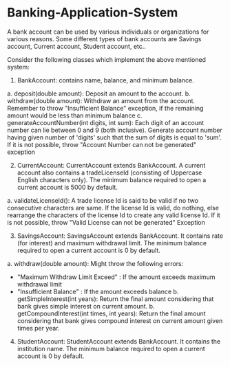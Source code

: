 # Banking-Application-System

A bank account can be used by various individuals or organizations for various reasons. Some different types of bank accounts are Savings account, Current account, Student account, etc..

Consider the following classes which implement the above mentioned system:

1. BankAccount: contains name, balance, and minimum balance.

a. deposit(double amount): Deposit an amount to the account. b. withdraw(double amount): Withdraw an amount from the account. Remember to throw "Insufficient Balance" exception, if the remaining amount would be less than minimum balance c. generateAccountNumber(int digits, int sum): Each digit of an account number can lie between 0 and 9 (both inclusive). Generate account number having given number of 'digits' such that the sum of digits is equal to 'sum'. If it is not possible, throw "Account Number can not be generated" exception

2. CurrentAccount: CurrentAccount extends BankAccount. A current account also contains a tradeLicenseId (consisting of Uppercase English characters only). The minimum balance required to open a current account is 5000 by default.

a. validateLicenseId(): A trade license Id is said to be valid if no two consecutive characters are same. If the license Id is valid, do nothing, else rearrange the characters of the license Id to create any valid license Id. If it is not possible, throw "Valid License can not be generated" Exception

3. SavingsAccount: SavingsAccount extends BankAccount. It contains rate (for interest) and maximum withdrawal limit. The minimum balance required to open a current account is 0 by default.

a. withdraw(double amount): Might throw the following errors:

 - "Maximum Withdraw Limit Exceed" : If the amount exceeds maximum withdrawal limit
 - "Insufficient Balance" : If the amount exceeds balance
b. getSimpleInterest(int years): Return the final amount considering that bank gives simple interest on current amount. b. getCompoundInterest(int times, int years): Return the final amount considering that bank gives compound interest on current amount given times per year.

4. StudentAccount: StudentAccount extends BankAccount. It contains the institution name. The minimum balance required to open a current account is 0 by default.

